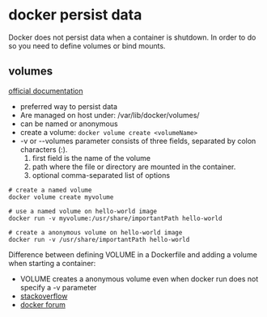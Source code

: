 # docker persist data

Docker does not persist data when a container is shutdown. In order to do so you need to define volumes or bind mounts.

## volumes

[official documentation](https://docs.docker.com/storage/volumes/)

- preferred way to persist data
- Are managed on host under: /var/lib/docker/volumes/
- can be named or anonymous
- create a volume: `docker volume create <volumeName>`
- -v  or --volumes parameter consists of three fields, separated by colon characters (:).
    1.  first field is the name of the volume
    2.  path where the file or directory are mounted in the container.
    3.  optional comma-separated list of options

```shell
# create a named volume
docker volume create myvolume

# use a named volume on hello-world image
docker run -v myvolume:/usr/share/importantPath hello-world

# create a anonymous volume on hello-world image
docker run -v /usr/share/importantPath hello-world
```

Difference between defining VOLUME in a Dockerfile and adding a volume when starting a container:

- VOLUME creates a anonymous volume even when docker run does not specify a -v parameter
- [stackoverflow](https://stackoverflow.com/questions/40163036/difference-between-volume-declaration-in-dockerfile-and-v-as-docker-run-paramet)
- [docker forum](https://forums.docker.com/t/whats-the-difference-between-adding-volume-in-a-dockerfile-and-running-an-image-with-volume/17480)